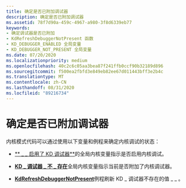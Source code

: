 ```yaml
---
title: 确定是否已附加调试器
description: 确定是否已附加调试器
ms.assetid: 78f7d90a-459c-4967-a980-3f8d6339eb77
keywords:
- 确定调试器是否已附加
- KdRefreshDebuggerNotPresent 函数
- KD_DEBUGGER_ENABLED 全局变量
- KD_DEBUGGER_NOT_PRESENT 全局变量
ms.date: 07/20/2020
ms.localizationpriority: medium
ms.openlocfilehash: 40c2c6c05aa3bea87f241ffb0ccf90b32189d896
ms.sourcegitcommit: f500ea2fbfd3e849eb82ee67d011443bff3e2b4c
ms.translationtype: MT
ms.contentlocale: zh-CN
ms.lasthandoff: 08/31/2020
ms.locfileid: "89216734"
---
```

# <a name="determining-if-a-debugger-is-attached"></a>确定是否已附加调试器

内核模式代码可以通过使用以下变量和例程来确定内核调试的状态：

- [** \_ \_ 启用了 KD 调试器**](/previous-versions/ff548118(v=vs.85))的全局内核变量指示是否启用内核调试。

- [**KD \_ 调试器 \_ 不 \_ 存在**](/previous-versions/ff548125(v=vs.85))全局内核变量指示当前是否附加了内核调试器。

- [**KdRefreshDebuggerNotPresent**](/windows-hardware/drivers/ddi/wdm/nf-wdm-kdrefreshdebuggernotpresent)例程刷新 KD \_ 调试器不存在的值 \_ \_ 。